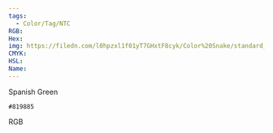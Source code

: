 ```yaml
---
tags:
  - Color/Tag/NTC
RGB:
Hex:
img: https://filedn.com/l0hpzxl1f01yT7GHxtF8cyk/Color%20Snake/standard_csv_to_svg/819885.svg
CMYK:
HSL:
Name:
---
```

Spanish Green
```palette
#819885
```
RGB
